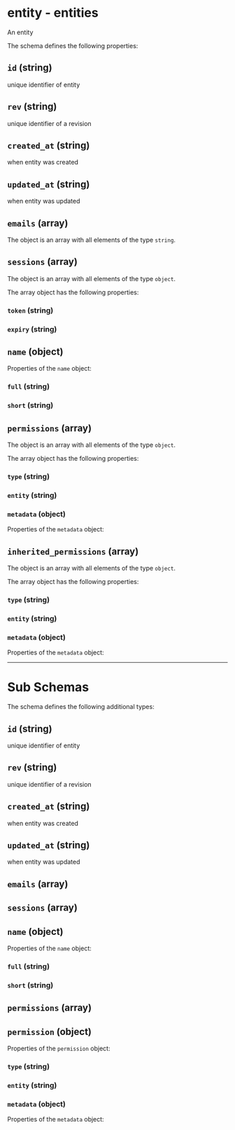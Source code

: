# entity - entities

An entity

The schema defines the following properties:

## `id` (string)

unique identifier of entity

## `rev` (string)

unique identifier of a revision

## `created_at` (string)

when entity was created

## `updated_at` (string)

when entity was updated

## `emails` (array)

The object is an array with all elements of the type `string`.

## `sessions` (array)

The object is an array with all elements of the type `object`.

The array object has the following properties:

### `token` (string)

### `expiry` (string)

## `name` (object)

Properties of the `name` object:

### `full` (string)

### `short` (string)

## `permissions` (array)

The object is an array with all elements of the type `object`.

The array object has the following properties:

### `type` (string)

### `entity` (string)

### `metadata` (object)

Properties of the `metadata` object:

## `inherited_permissions` (array)

The object is an array with all elements of the type `object`.

The array object has the following properties:

### `type` (string)

### `entity` (string)

### `metadata` (object)

Properties of the `metadata` object:

---

# Sub Schemas

The schema defines the following additional types:

## `id` (string)

unique identifier of entity

## `rev` (string)

unique identifier of a revision

## `created_at` (string)

when entity was created

## `updated_at` (string)

when entity was updated

## `emails` (array)

## `sessions` (array)

## `name` (object)

Properties of the `name` object:

### `full` (string)

### `short` (string)

## `permissions` (array)

## `permission` (object)

Properties of the `permission` object:

### `type` (string)

### `entity` (string)

### `metadata` (object)

Properties of the `metadata` object: